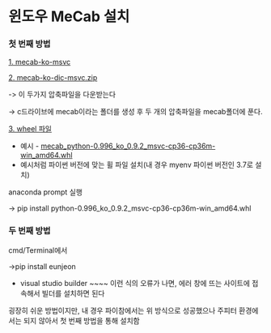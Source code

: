 # 윈도우 MeCab 설치



### 첫 번째 방법

[1. mecab-ko-msvc](https://github.com/Pusnow/mecab-ko-msvc/releases/tag/release-0.9.2-msvc-3) 

[2. mecab-ko-dic-msvc.zip](https://github.com/Pusnow/mecab-ko-dic-msvc/releases/tag/mecab-ko-dic-2.1.1-20180720-msvc-2)

-> 이 두가지 압축파일을 다운받는다

-> c드라이브에 mecab이라는 폴더를 생성 후 두 개의 압축파일을 mecab폴더에 푼다.



[3. wheel 파일](https://github.com/Pusnow/mecab-python-msvc/releases/tag/mecab_python-0.996_ko_0.9.2_msvc-2)

- 예시 - [mecab_python-0.996_ko_0.9.2_msvc-cp36-cp36m-win_amd64.whl](https://github.com/Pusnow/mecab-python-msvc/releases/download/mecab_python-0.996_ko_0.9.2_msvc-2/mecab_python-0.996_ko_0.9.2_msvc-cp36-cp36m-win_amd64.whl)
- 예시처럼 파이썬 버전에 맞는 휠 파일 설치(내 경우 myenv 파이썬 버전인 3.7로 설치)

anaconda prompt 실행

-> pip install python-0.996_ko_0.9.2_msvc-cp36-cp36m-win_amd64.whl



### 두 번째 방법



cmd/Terminal에서 

->pip install eunjeon

* visual studio builder ~~~~ 이런 식의 오류가 나면, 에러 창에 뜨는 사이트에 접속해서 빌더를 설치하면 된다



굉장히 쉬운 방법이지만, 내 경우 파이참에서는 위 방식으로 성공했으나 주피터 환경에서는 되지 않아서 첫 번째 방법을 통해 설치함 